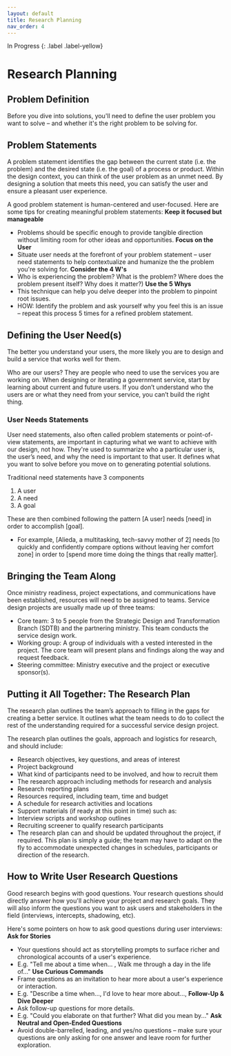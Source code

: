 ```yaml
---
layout: default
title: Research Planning
nav_order: 4
---
```


In Progress
{: .label .label-yellow}

# Research Planning

## Problem Definition

Before you dive into solutions, you'll need to define the user problem you want to solve – and whether it's the right problem to be solving for.

## Problem Statements

A problem statement identifies the gap between the current state (i.e. the problem) and the desired state (i.e. the goal) of a process or product. Within the design context, you can think of the user problem as an unmet need. By designing a solution that meets this need, you can satisfy the user and ensure a pleasant user experience.

A good problem statement is human-centered and user-focused. Here are some tips for creating meaningful problem statements:
**Keep it focused but manageable**
  - Problems should be specific enough to provide tangible direction without limiting room for other ideas and opportunities.
**Focus on the User**
  - Situate user needs at the forefront of your problem statement – user need statements to help contextualize and humanize the the problem you're solving for.
**Consider the 4 W's**
  - Who is experiencing the problem? What is the problem? Where does the problem present itself? Why does it matter?)
**Use the 5 Whys**
  - This technique can help you delve deeper into the problem to pinpoint root issues.
  - HOW: Identify the problem and ask yourself why you feel this is an issue – repeat this process 5 times for a refined problem statement.


## Defining the User Need(s)

The better you understand your users, the more likely you are to design and build a service that works well for them.

Who are our users? They are people who need to use the services you are working on. When designing or iterating a government service, start by learning about current and future users. If you don’t understand who the users are or what they need from your service, you can’t build the right thing.

### User Needs Statements
User need statements, also often called problem statements or point-of-view statements, are important in capturing what we want to achieve with our design, not how. They're used to summarize who a particular user is, the user’s need, and why the need is important to that user. It defines what you want to solve before you move on to generating potential solutions.

Traditional need statements have 3 components
1) A user
2) A need
3) A goal

These are then combined following the pattern [A user] needs [need] in order to accomplish [goal].

- For example, [Alieda, a multitasking, tech-savvy mother of 2] needs [to quickly and confidently compare options without leaving her comfort zone] in order to [spend more time doing the things that really matter].


## Bringing the Team Along

Once ministry readiness, project expectations, and communications have been established, resources will need to be assigned to teams. Service design projects are usually made up of three teams:

- Core team: 3 to 5 people from the Strategic Design and Transformation Branch (SDTB) and the partnering ministry. This team conducts the service design work.
- Working group: A group of individuals with a vested interested in the project. The core team will present plans and findings along the way and request feedback.
- Steering committee: Ministry executive and the project or executive sponsor(s).

## Putting it All Together: The Research Plan

The research plan outlines the team’s approach to filling in the gaps for creating a better service. It outlines what the team needs to do to collect the rest of the understanding required for a successful service design project.

The research plan outlines the goals, approach and logistics for research, and should include:

- Research objectives, key questions, and areas of interest
- Project background
- What kind of participants need to be involved, and how to recruit them
- The research approach including methods for research and analysis
- Research reporting plans
- Resources required, including team, time and budget
- A schedule for research activities and locations
- Support materials (if ready at this point in time) such as:
- Interview scripts and workshop outlines
- Recruiting screener to qualify research participants
- The research plan can and should be updated throughout the project, if required. This plan is simply a guide; the team may have to adapt on the fly to accommodate unexpected changes in schedules, participants or direction of the research.

## How to Write User Research Questions

Good research begins with good questions. Your research questions should directly answer how you'll achieve your project and research goals. They will also inform the questions you want to ask users and stakeholders in the field (interviews, intercepts, shadowing, etc).

Here's some pointers on how to ask good questions during user interviews:
**Ask for Stories**
- Your questions should act as storytelling prompts to surface richer and chronological accounts of a user's experience.
- E.g. "Tell me about a time when... , Walk me through a day in the life of..."
**Use Curious Commands**
- Frame questions as an invitation to hear more about a user's experience or interaction.
- E.g. "Describe a time when..., I'd love to hear more about...,
**Follow-Up & Dive Deeper**
- Ask follow-up questions for more details.
- E.g. "Could you elaborate on that further? What did you mean by..."
**Ask Neutral and Open-Ended Questions**
- Avoid double-barrelled, leading, and yes/no questions – make sure your questions are only asking for one answer and leave room for further exploration.

